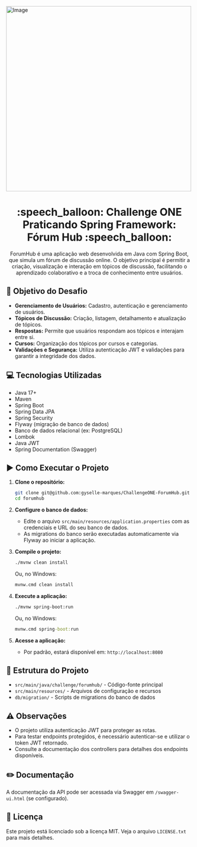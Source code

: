 <img width="500" height="500" alt="Image" src="https://github.com/user-attachments/assets/3f2f4f94-dee8-41c1-966f-841033447064" />
<br>
<h1 align="center"> :speech_balloon: Challenge ONE Praticando Spring Framework: Fórum Hub :speech_balloon: </h1>

<div align="center">

ForumHub é uma aplicação web desenvolvida em Java com Spring Boot, que simula um fórum de discussão online. O objetivo principal é permitir a criação, visualização e interação em tópicos de discussão, facilitando o aprendizado colaborativo e a troca de conhecimento entre usuários.



</div>

## :round_pushpin: Objetivo do Desafio

- **Gerenciamento de Usuários:** Cadastro, autenticação e gerenciamento de usuários.
- **Tópicos de Discussão:** Criação, listagem, detalhamento e atualização de tópicos.
- **Respostas:** Permite que usuários respondam aos tópicos e interajam entre si.
- **Cursos:** Organização dos tópicos por cursos e categorias.
- **Validações e Segurança:** Utiliza autenticação JWT e validações para garantir a integridade dos dados.

## :computer: Tecnologias Utilizadas

- Java 17+
- Maven
- Spring Boot
- Spring Data JPA
- Spring Security
- Flyway (migração de banco de dados)
- Banco de dados relacional (ex: PostgreSQL)
- Lombok
- Java JWT
- Spring Documentation (Swagger)

## :arrow_forward: Como Executar o Projeto

1. **Clone o repositório:**
   ```bash
   git clone git@github.com:gyselle-marques/ChallengeONE-ForumHub.git
   cd forumhub
   ```

2. **Configure o banco de dados:**
   - Edite o arquivo `src/main/resources/application.properties` com as credenciais e URL do seu banco de dados.
   - As migrations do banco serão executadas automaticamente via Flyway ao iniciar a aplicação.

3. **Compile o projeto:**
   ```bash
   ./mvnw clean install
   ```
   Ou, no Windows:
   ```cmd
   mvnw.cmd clean install
   ```

4. **Execute a aplicação:**
   ```bash
   ./mvnw spring-boot:run
   ```
   Ou, no Windows:
   ```cmd
   mvnw.cmd spring-boot:run
   ```

5. **Acesse a aplicação:**
   - Por padrão, estará disponível em: `http://localhost:8080`

## :pushpin: Estrutura do Projeto

- `src/main/java/challenge/forumhub/` - Código-fonte principal
- `src/main/resources/` - Arquivos de configuração e recursos
- `db/migration/` - Scripts de migrations do banco de dados

## :warning: Observações

- O projeto utiliza autenticação JWT para proteger as rotas.
- Para testar endpoints protegidos, é necessário autenticar-se e utilizar o token JWT retornado.
- Consulte a documentação dos controllers para detalhes dos endpoints disponíveis.

## :pencil2: Documentação
A documentação da API pode ser acessada via Swagger em `/swagger-ui.html` (se configurado).

## :page_facing_up: Licença
Este projeto está licenciado sob a licença MIT. Veja o arquivo `LICENSE.txt` para mais detalhes.
